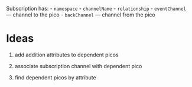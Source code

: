 
Subscription has:
	  - ```namespace```
	  - ```channelName```
	  - ```relationship```
	  - ```eventChannel``` &mdash; channel to the pico
	  - ```backChannel``` &mdash; channel from the pico




# Ideas

1. add addition attributes to dependent picos

1. associate subscription channel with dependent pico

1. find dependent picos by attribute
